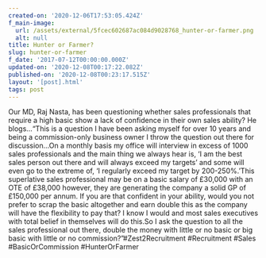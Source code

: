 ```yaml
---
created-on: '2020-12-06T17:53:05.424Z'
f_main-image:
  url: /assets/external/5fcec602687ac084d9028768_hunter-or-farmer.png
  alt: null
title: Hunter or Farmer?
slug: hunter-or-farmer
f_date: '2017-07-12T00:00:00.000Z'
updated-on: '2020-12-08T00:17:22.082Z'
published-on: '2020-12-08T00:23:17.515Z'
layout: '[post].html'
tags: post
---
```


Our MD, Raj Nasta, has been questioning whether sales professionals that require a high basic show a lack of confidence in their own sales ability? He blogs…“This is a question I have been asking myself for over 10 years and being a commission-only business owner I throw the question out there for discussion…On a monthly basis my office will interview in excess of 1000 sales professionals and the main thing we always hear is, ‘I am the best sales person out there and will always exceed my targets’ and some will even go to the extreme of, ‘I regularly exceed my target by 200-250%.’This superlative sales professional may be on a basic salary of £30,000 with an OTE of £38,000 however, they are generating the company a solid GP of £150,000 per annum. If you are that confident in your ability, would you not prefer to scrap the basic altogether and earn double this as the company will have the flexibility to pay that? I know I would and most sales executives with total belief in themselves will do this.So I ask the question to all the sales professional out there, double the money with little or no basic or big basic with little or no commission?”#Zest2Recruitment #Recruitment #Sales #BasicOrCommission #HunterOrFarmer
